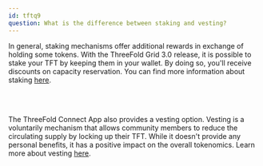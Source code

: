 ```yaml
---
id: tftq9
question: What is the difference between staking and vesting?
---
```


In general, staking mechanisms offer additional rewards in exchange of holding some tokens. With the ThreeFold Grid 3.0 release, it is possible to stake your TFT by keeping them in your wallet. By doing so, you'll receive discounts on capacity reservation. You can find more information about staking  [here](https://library.threefold.me/info/threefold#/tfgrid/pricing/threefold__pricing?id=discount-levels).

<br/>
<br/>

The ThreeFold Connect App also provides a vesting option. Vesting is a voluntarily mechanism that allows community members to reduce the circulating supply by locking up their TFT. While it doesn't provide any personal benefits, it has a positive impact on the overall tokenomics. Learn more about vesting [here](https://library.threefold.me/info/threefold#/tokens/threefold__vesting_overview).

